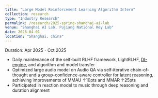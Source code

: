 ```yaml
---
title: "Large Model Reinforcement Learning Algorithm Intern"
collection: research
type: "Industry Research"
permalink: /research/2025-spring-shanghai-ai-lab
venue: "Shanghai AI Lab, Pujiang National Key Lab"
date: 2025-04-01
location: "Shanghai, China"
---
```

Duration: Apr 2025 - Oct 2025

- Daily maintenance of the self-built RLHF framework, LightRLHF, [DI-engine](https://github.com/opendilab/DI-engine), and algorithm and model transfer
- Optimized large audio model on Audio QA via self-iterative chain-of-thought and a group-confidence-aware controller for latent reasoning, achieving improvements of MMAU ↑10pts and MMAR ↑25pts
- Participated in reaction model to music through deep reasoning and duration alignment
